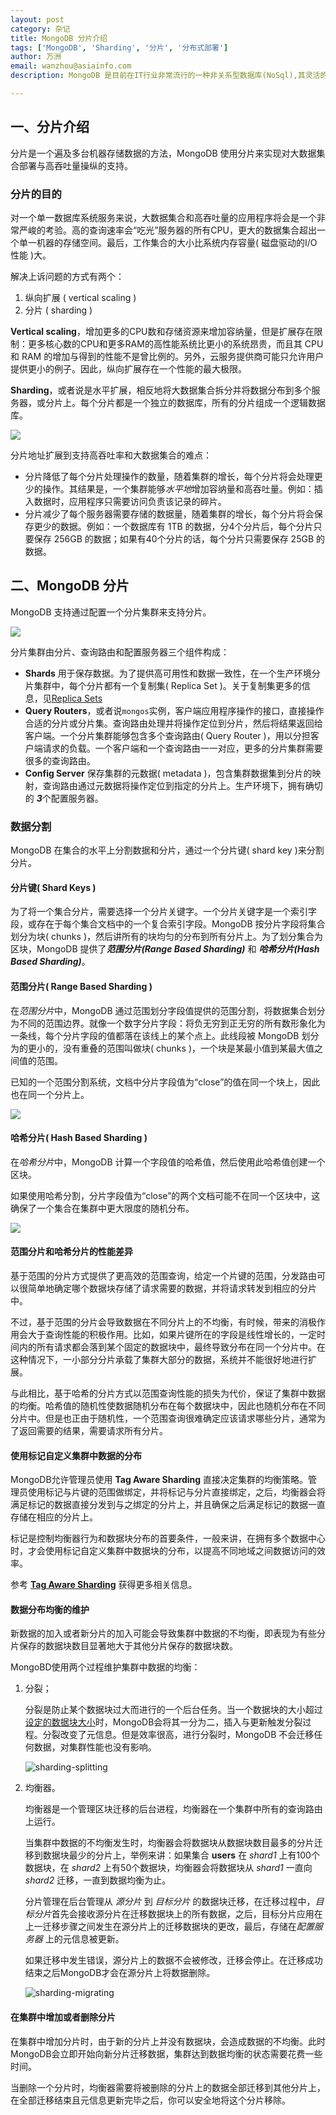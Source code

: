 ```yaml
---
layout: post
category: 杂记
title: MongoDB 分片介绍
tags: ['MongoDB', 'Sharding', '分片', '分布式部署']
author: 万洲
email: wanzhou@asiainfo.com
description: MongoDB 是目前在IT行业非常流行的一种非关系型数据库(NoSql),其灵活的数据存储方式备受当前IT从业人员的青睐。Mongo DB很好的实现了面向对象的思想,在MongoDB中 每一条记录都是一个Document对象。Mongo DB最大的优势在于所有的数据持久操作都无需开发人员手动编写SQL语句,直接调用方法就可以轻松的实现CRUD操作。

---
```


## 一、分片介绍
分片是一个遍及多台机器存储数据的方法，MongoDB 使用分片来实现对大数据集合部署与高吞吐量操纵的支持。

### 分片的目的
对一个单一数据库系统服务来说，大数据集合和高吞吐量的应用程序将会是一个非常严峻的考验。高的查询速率会“吃光”服务器的所有CPU，更大的数据集合超出一个单一机器的存储空间。最后，工作集合的大小比系统内存容量( 磁盘驱动的I/O性能 )大。

解决上诉问题的方式有两个：

1. 纵向扩展 ( vertical scaling )
2. 分片 ( sharding )

**Vertical scaling**，增加更多的CPU数和存储资源来增加容纳量，但是扩展存在限制：更多核心数的CPU和更多RAM的高性能系统比更小的系统昂贵，而且其 CPU 和 RAM 的增加与得到的性能不是曾比例的。另外，云服务提供商可能只允许用户提供更小的例子。因此，纵向扩展存在一个性能的最大极限。

**Sharding**，或者说是水平扩展，相反地将大数据集合拆分并将数据分布到多个服务器，或分片上。每个分片都是一个独立的数据库，所有的分片组成一个逻辑数据库。

![](/images/post/sharded-collection.png)

分片地址扩展到支持高吞吐率和大数据集合的难点：

* 分片降低了每个分片处理操作的数量，随着集群的增长，每个分片将会处理更少的操作。其结果是，一个集群能够*水平地*增加容纳量和高吞吐量。例如：插入数据时，应用程序只需要访问负责该记录的碎片。
* 分片减少了每个服务器需要存储的数据量，随着集群的增长，每个分片将会保存更少的数据。例如：一个数据库有 1TB 的数据，分4个分片后，每个分片只要保存 256GB 的数据；如果有40个分片的话，每个分片只需要保存 25GB 的数据。

## 二、MongoDB 分片
MongoDB 支持通过配置一个分片集群来支持分片。

![](/images/post/sharded-cluster-production-architecture.png)

分片集群由分片、查询路由和配置服务器三个组件构成：

* **Shards** 用于保存数据。为了提供高可用性和数据一致性，在一个生产环境分片集群中，每个分片都有一个复制集( Replica Set )。关于复制集更多的信息，见[Replica Sets][link1]
* **Query Routers**，或者说`mongos`实例，客户端应用程序操作的接口，直接操作合适的分片或分片集。查询路由处理并将操作定位到分片，然后将结果返回给客户端。一个分片集群能够包含多个查询路由( Query Router )，用以分担客户端请求的负载。一个客户端和一个查询路由一一对应，更多的分片集群需要很多的查询路由。
* **Config Server** 保存集群的元数据( metadata )，包含集群数据集到分片的映射，查询路由通过元数据将操作定位到指定的分片上。生产环境下，拥有确切的 ***3***个配置服务器。

[link1]: http://docs.mongodb.org/manual/core/replication/ "http://docs.mongodb.org/manual/core/replication/"

### 数据分割
MongoDB 在集合的水平上分割数据和分片，通过一个分片键( shard key )来分割分片。

#### 分片键( Shard Keys )
为了将一个集合分片，需要选择一个分片关键字。一个分片关键字是一个索引字段，或存在于每个集合文档中的一个复合索引字段。MongoDB 按分片字段将集合划分为块( chunks )，然后讲所有的块均匀的分布到所有分片上。为了划分集合为区块，MongoDB 提供了***范围分片(Range Based Sharding)*** 和 ***哈希分片(Hash Based Sharding)***。

#### 范围分片( Range Based Sharding )
在*范围分片*中，MongoDB 通过范围划分字段值提供的范围分割，将数据集合划分为不同的范围边界。就像一个数字分片字段：将负无穷到正无穷的所有数形象化为一条线，每个分片字段的值都落在该线上的某个点上。此线段被 MongoDB 划分为的更小的，没有重叠的范围叫做块( chunks )，一个块是某最小值到某最大值之间值的范围。

已知的一个范围分割系统，文档中分片字段值为“close”的值在同一个块上，因此也在同一个分片上。

![](/images/post/sharding-range-based.png)

#### 哈希分片( Hash Based Sharding )
在*哈希分片*中，MongoDB 计算一个字段值的哈希值，然后使用此哈希值创建一个区块。

如果使用哈希分割，分片字段值为“close”的两个文档可能不在同一个区块中，这确保了一个集合在集群中更大限度的随机分布。

![](/images/post/sharding-hash-based.png)

#### 范围分片和哈希分片的性能差异
基于范围的分片方式提供了更高效的范围查询，给定一个片键的范围，分发路由可以很简单地确定哪个数据块存储了请求需要的数据，并将请求转发到相应的分片中。

不过，基于范围的分片会导致数据在不同分片上的不均衡，有时候，带来的消极作用会大于查询性能的积极作用。比如，如果片键所在的字段是线性增长的，一定时间内的所有请求都会落到某个固定的数据块中，最终导致分布在同一个分片中。在这种情况下，一小部分分片承载了集群大部分的数据，系统并不能很好地进行扩展。

与此相比，基于哈希的分片方式以范围查询性能的损失为代价，保证了集群中数据的均衡。哈希值的随机性使数据随机分布在每个数据块中，因此也随机分布在不同分片中。但是也正由于随机性，一个范围查询很难确定应该请求哪些分片，通常为了返回需要的结果，需要请求所有分片。

#### 使用标记自定义集群中数据的分布
MongoDB允许管理员使用 **Tag Aware Sharding** 直接决定集群的均衡策略。管理员使用标记与片键的范围做绑定，并将标记与分片直接绑定，之后，均衡器会将满足标记的数据直接分发到与之绑定的分片上，并且确保之后满足标记的数据一直存储在相应的分片上。

标记是控制均衡器行为和数据块分布的首要条件，一般来讲，在拥有多个数据中心时，才会使用标记自定义集群中数据块的分布，以提高不同地域之间数据访问的效率。

参考 **[Tag Aware Sharding][link2]** 获得更多相关信息。

[link2]: http://docs.mongodb.org/manual/core/tag-aware-sharding/ "http://docs.mongodb.org/manual/core/tag-aware-sharding/"

#### 数据分布均衡的维护
新数据的加入或者新分片的加入可能会导致集群中数据的不均衡，即表现为有些分片保存的数据块数目显著地大于其他分片保存的数据块数。

MongoBD使用两个过程维护集群中数据的均衡：

1. 分裂；
	
	分裂是防止某个数据块过大而进行的一个后台任务。当一个数据块的大小超过[设定的数据块大小][link3]时，MongoDB会将其一分为二，插入与更新触发分裂过程。分裂改变了元信息。但是效率很高，进行分裂时，MongoDB 不会迁移任何数据，对集群性能也没有影响。
	
	![sharding-splitting](/images/post/sharding-splitting.png)
	
[link3]: http://docs.mongodb.org/manual/core/sharding-chunk-splitting/#sharding-chunk-size "http://docs.mongodb.org/manual/core/sharding-chunk-splitting/#sharding-chunk-size"

2. 均衡器。
	
	均衡器是一个管理区块迁移的后台进程，均衡器在一个集群中所有的查询路由上运行。

	当集群中数据的不均衡发生时，均衡器会将数据块从数据块数目最多的分片迁移到数据块最少的分片上，举例来讲：如果集合 **users** 在 *shard1* 上有100个数据块，在 *shard2* 上有50个数据块，均衡器会将数据块从 *shard1* 一直向 *shard2* 迁移，一直到数据均衡为止。

	分片管理在后台管理从 *源分片* 到 *目标分片* 的数据块迁移，在迁移过程中，*目标分片*首先会接收源分片在迁移数据块上的所有数据，之后，目标分片应用在上一迁移步骤之间发生在源分片上的迁移数据块的更改，最后，存储在*配置服务器* 上的元信息被更新。

	如果迁移中发生错误，源分片上的数据不会被修改，迁移会停止。在迁移成功结束之后MongoDB才会在源分片上将数据删除。
	
	![sharding-migrating](/images/post/sharding-migrating.png)
	
#### 在集群中增加或者删除分片
在集群中增加分片时，由于新的分片上并没有数据块，会造成数据的不均衡。此时MongoDB会立即开始向新分片迁移数据，集群达到数据均衡的状态需要花费一些时间。

当删除一个分片时，均衡器需要将被删除的分片上的数据全部迁移到其他分片上，在全部迁移结束且元信息更新完毕之后，你可以安全地将这个分片移除。